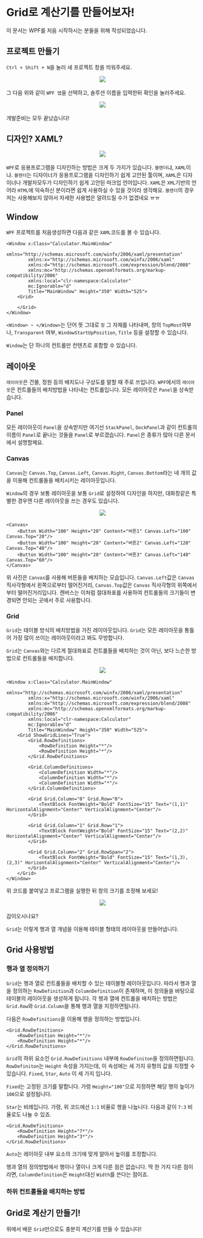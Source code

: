 # Grid로 계산기를 만들어보자!

이 문서는 WPF를 처음 시작하시는 분들을 위해 작성되었습니다.

## 프로젝트 만들기

`Ctrl + Shift + N`을 눌러 새 프로젝트 창을 띄워주세요.

<p align="center">
  <img src="Image/new-project.png"/>
</p>

그 다음 위와 같이 `WPF 앱`을 선택하고, 솔루션 이름을 입력한뒤 확인을 눌러주세요.

<p align="center">
  <img src="Image/new-project-created.png"/>
</p>

개발준비는 모두 끝났습니다!

## 디자인? XAML?

<p align="center">
  <img src="Image/design-xaml.png"/>
</p>

`WPF`로 응용프로그램을 디자인하는 방법은 크게 두 가지가 있습니다.
`블렌더`냐, `XAML`이냐.
`블렌더`는 디자이너가 응용프로그램을 디자인하기 쉽게 고안된 툴이며, `XAML`은 디자이너나 개발자모두가 디자인하기 쉽게 고안된 마크업 언어입니다.
`XAML`은 `XML`기반의 언어라 `HTML`에 익숙하신 분이라면 쉽게 사용하실 수 있을 것이라 생각해요.
`블렌더`의 경우 저는 사용해보지 않아서 자세한 사용법은 알려드릴 수가 없겠네요 ㅠㅠ

## Window

`WPF` 프로젝트를 처음생성하면 다음과 같은 `XAML`코드를 볼 수 있습니다.

``` xaml
<Window x:Class="Calculator.MainWindow"
        xmlns="http://schemas.microsoft.com/winfx/2006/xaml/presentation"
        xmlns:x="http://schemas.microsoft.com/winfx/2006/xaml"
        xmlns:d="http://schemas.microsoft.com/expression/blend/2008"
        xmlns:mc="http://schemas.openxmlformats.org/markup-compatibility/2006"
        xmlns:local="clr-namespace:Calculator"
        mc:Ignorable="d"
        Title="MainWindow" Height="350" Width="525">
    <Grid>
        
    </Grid>
</Window>
```

`<Window> ~ </Window>`는 단어 뜻 그대로 `창` 그 자체를 나타내며, 창의 `TopMost`여부나, `Transparent` 여부, `WindowStartUpPosition`, `Title` 등을 설정할 수 있습니다.

`Window`는 단 하나의 컨트롤만 컨텐츠로 포함할 수 있습니다.

## 레이아웃

`레이아웃`은 건물, 정원 등의 배치도나 구상도를 말할 때 주로 쓰입니다.
`WPF`에서의 `레이아웃`은 컨트롤들의 배치방법을 나타내는 컨트롤입니다.
모든 레이아웃은 `Panel`을 상속받습니다.

### Panel

모든 레이아웃이 `Panel`을 상속받지만 여기선 `StackPanel`, `DockPanel`과 같이 컨트롤의 이름이 `Panel`로 끝나는 것들을 `Panel`로 부르겠습니다. `Panel`은 종류가 많아 다른 문서에서 설명할께요.

### Canvas

`Canvas`는 `Canvas.Top`, `Canvas.Left`, `Canvas.Right`, `Canvas.Bottom`라는 네 개의 값을 이용해 컨트롤들을 배치시키는 레이아웃입니다.

`Window`의 경우 보통 레이아웃을 보통 `Grid`로 설정하여 디자인을 하지만, 대화창같은 특별한 경우엔 다른 레이아웃을 쓰는 경우도 있습니다.

<p align="center">
  <img src="Image/canvas.png"/>
</p>

``` xaml
<Canvas>
    <Button Width="100" Height="20" Content="버튼1" Canvas.Left="100" Canvas.Top="20"/>
    <Button Width="100" Height="20" Content="버튼2" Canvas.Left="120" Canvas.Top="40"/>
    <Button Width="100" Height="20" Content="버튼3" Canvas.Left="140" Canvas.Top="60"/>
</Canvas>
```

위 사진은 `Canvas`를 사용해 버튼들을 배치하는 모습입니다.
`Canvas.Left`값은 `Canvas` 직사각형에서 왼쪽으로부터 떨어진거리, `Canvas.Top`값은 `Canvas` 직사각형의 위쪽에서부터 떨어진거리입니다.
캔버스는 이처럼 절대좌표를 사용하여 컨트롤들의 크기들이 변경되면 안되는 곳에서 주로 사용합니다.

### Grid

`Grid`는 테이블 방식의 배치방법을 가진 레이아웃입니다.
`Grid`는 모든 레이아웃을 통틀어 가장 많이 쓰이는 레이아웃이라고 봐도 무방합니다.

`Grid`는 `Canvas`와는 다르게 절대좌표로 컨트롤들을 배치하는 것이 아닌, 보다 느슨한 방법으로 컨트롤들을 배치합니다.

<p align="center">
  <img src="Image/grid-rc.png"/>
</p>

``` xaml
<Window x:Class="Calculator.MainWindow"
        xmlns="http://schemas.microsoft.com/winfx/2006/xaml/presentation"
        xmlns:x="http://schemas.microsoft.com/winfx/2006/xaml"
        xmlns:d="http://schemas.microsoft.com/expression/blend/2008"
        xmlns:mc="http://schemas.openxmlformats.org/markup-compatibility/2006"
        xmlns:local="clr-namespace:Calculator"
        mc:Ignorable="d"
        Title="MainWindow" Height="350" Width="525">
    <Grid ShowGridLines="True">
        <Grid.RowDefinitions>
            <RowDefinition Height="*"/>
            <RowDefinition Height="*"/>
        </Grid.RowDefinitions>

        <Grid.ColumnDefinitions>
            <ColumnDefinition Width="*"/>
            <ColumnDefinition Width="*"/>
            <ColumnDefinition Width="*"/>
        </Grid.ColumnDefinitions>

        <Grid Grid.Column="0" Grid.Row="0">
            <TextBlock FontWeight="Bold" FontSize="15" Text="(1,1)" HorizontalAlignment="Center" VerticalAlignment="Center"/>
        </Grid>
        
        <Grid Grid.Column="1" Grid.Row="1">
            <TextBlock FontWeight="Bold" FontSize="15" Text="(2,2)" HorizontalAlignment="Center" VerticalAlignment="Center"/>
        </Grid>

        <Grid Grid.Column="2" Grid.RowSpan="2">
            <TextBlock FontWeight="Bold" FontSize="15" Text="(1,3),(2,3)" HorizontalAlignment="Center" VerticalAlignment="Center"/>
        </Grid>
    </Grid>
</Window>
```

위 코드를 붙여넣고 프로그램을 실행한 뒤 창의 크기를 조정해 보세요!

<p align="center">
  <img src="Image/grid-move.gif"/>
</p>

감이오시나요?

`Grid`는 이렇게 행과 열 개념을 이용해 테이블 형태의 레이아웃을 만들어냅니다.

## Grid 사용방법

### 행과 열 정의하기

`Grid`는 행과 열로 컨트롤들을 배치할 수 있는 테이블형 레이아웃입니다.
따라서 행과 열을 정의하는 `RowDefinition`과 `ColumnDefinition`이 존재하며, 이 정의들을 바탕으로 테이블의 레이아웃을 생성하게 됩니다.
각 행과 열에 컨트롤을 배치하는 방법은 `Grid.Row`와 `Grid.Column`을 통해 행과 열을 지정하면됩니다.

다음은 `RowDefinitions`을 이용해 행을 정의하는 방법입니다.

``` xaml
<Grid.RowDefinitions>
    <RowDefinition Height="*"/>
    <RowDefinition Height="*"/>
</Grid.RowDefinitions>
```

`Grid`의 하위 요소인 `Grid.RowDefinitions` 내부에 `RowDefiniton`을 정의하면됩니다.
`RowDefiniton`는 `Height` 속성을 가지는데, 이 속성에는 세 가지 유형의 값을 지정할 수 있습니다.
`Fixed`, `Star`, `Auto` 이 세 가지 입니다.

`Fixed`는 고정된 크기를 말합니다. 가령 `Height="100"`으로 지정하면 해당 행의 높이가 `100`으로 설정됩니다.

`Star`는 비례입니다. 가령, 위 코드에선 `1:1` 비율로 행을 나눕니다.
다음과 같이 `7:3` 비율로도 나눌 수 있죠.

``` xaml
<Grid.RowDefinitions>
    <RowDefinition Height="7*"/>
    <RowDefinition Height="3*"/>
</Grid.RowDefinitions>
```

`Auto`는 레이아웃 내부 요소의 크기에 맞게 알아서 높이를 조정합니다.

행과 열의 정의방법에서 행이나 열이나 크게 다른 점은 없습니다. 딱 한 가지 다른 점이라면, `ColumnDefinition`은 `Height`대신 `Width`를 쓴다는 점이죠.

### 하위 컨트롤들을 배치하는 방법



## Grid로 계산기 만들기!

위에서 배운 `Grid`만으로도 충분히 계산기를 만들 수 있습니다!
